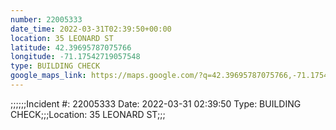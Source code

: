 ```yaml
---
number: 22005333
date_time: 2022-03-31T02:39:50+00:00
location: 35 LEONARD ST
latitude: 42.39695787075766
longitude: -71.17542719057548
type: BUILDING CHECK
google_maps_link: https://maps.google.com/?q=42.39695787075766,-71.17542719057548
---
```


;;;;;;Incident #: 22005333  Date: 2022-03-31 02:39:50   Type: BUILDING CHECK;;;Location: 35 LEONARD ST;;;
